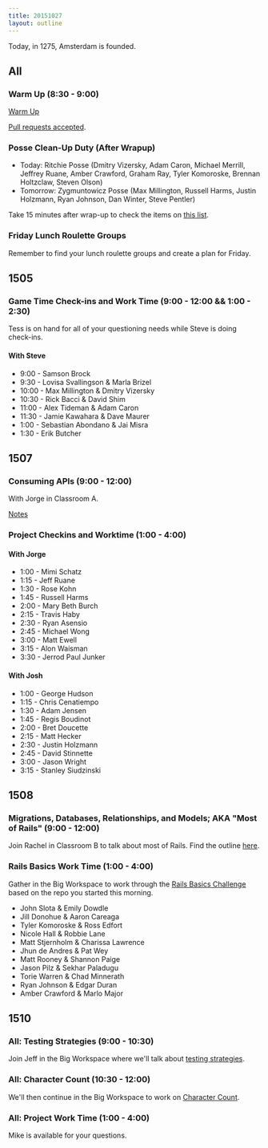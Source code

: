 ```yaml
---
title: 20151027
layout: outline
---
```


Today, in 1275, Amsterdam is founded.

## All

### Warm Up (8:30 - 9:00)

[Warm Up](https://thewarmup.herokuapp.com)

[Pull requests accepted](https://github.com/mikedao/the-warm-up).

### Posse Clean-Up Duty (After Wrapup)

* Today: Ritchie Posse (Dmitry Vizersky, Adam Caron, Michael Merrill, Jeffrey Ruane, Amber Crawford, Graham Ray, Tyler Komoroske, Brennan Holtzclaw, Steven Olson)
* Tomorrow: Zygmuntowicz Posse (Max Millington, Russell Harms, Justin Holzmann, Ryan Johnson, Dan Winter, Steve Pentler)

Take 15 minutes after wrap-up to check the items on [this list](https://gist.github.com/rwarbelow/f5cfe4333402d043ef2e).

### Friday Lunch Roulette Groups

Remember to find your lunch roulette groups and create a plan for Friday.

## 1505

### Game Time Check-ins and Work Time (9:00 - 12:00 && 1:00 - 2:30)

Tess is on hand for all of your questioning needs while Steve is doing check-ins.

#### With Steve

* 9:00 - Samson Brock
* 9:30 - Lovisa Svallingson & Marla Brizel
* 10:00 - Max Millington & Dmitry Vizersky
* 10:30 - Rick Bacci & David Shim
* 11:00 - Alex Tideman & Adam Caron
* 11:30 - Jamie Kawahara & Dave Maurer
* 1:00 - Sebastian Abondano & Jai Misra
* 1:30 - Erik Butcher

## 1507

### Consuming APIs (9:00 - 12:00)

With Jorge in Classroom A.

[Notes](https://www.dropbox.com/s/umxvqrmyc5qxruo/Turing%20-%20Consuming%20an%20API%20%28Notes%29.pages?dl=0)

### Project Checkins and Worktime (1:00 - 4:00)

#### With Jorge

* 1:00 - Mimi Schatz
* 1:15 - Jeff Ruane
* 1:30 - Rose Kohn
* 1:45 - Russell Harms
* 2:00 - Mary Beth Burch
* 2:15 - Travis Haby
* 2:30 - Ryan Asensio
* 2:45 - Michael Wong
* 3:00 - Matt Ewell
* 3:15 - Alon Waisman
* 3:30 - Jerrod Paul Junker

#### With Josh

* 1:00 - George Hudson
* 1:15 - Chris Cenatiempo
* 1:30 - Adam Jensen
* 1:45 - Regis Boudinot
* 2:00 - Bret Doucette
* 2:15 - Matt Hecker
* 2:30 - Justin Holzmann
* 2:45 - David Stinnette
* 3:00 - Jason Wright
* 3:15 - Stanley Siudzinski

## 1508

### Migrations, Databases, Relationships, and Models; AKA "Most of Rails" (9:00 - 12:00)

Join Rachel in Classroom B to talk about most of Rails. Find the outline [here](https://github.com/turingschool/lesson_plans/blob/master/ruby_02-web_applications_with_ruby/models_databases_relationships.markdown).

### Rails Basics Work Time (1:00 - 4:00)

Gather in the Big Workspace to work through the [Rails Basics Challenge](https://github.com/turingschool/challenges/blob/master/models_databases_relationships_routes_controllers_oh_my.markdown) based on the repo you started this morning.

* John Slota & Emily Dowdle
* Jill Donohue & Aaron Careaga
* Tyler Komoroske & Ross Edfort
* Nicole Hall & Robbie Lane
* Matt Stjernholm & Charissa Lawrence
* Jhun de Andres & Pat Wey
* Matt Rooney & Shannon Paige
* Jason Pilz & Sekhar Paladugu
* Torie Warren & Chad Minnerath
* Ryan Johnson & Edgar Duran
* Amber Crawford & Marlo Major

## 1510

### All: Testing Strategies (9:00 - 10:30)

Join Jeff in the Big Workspace where we'll talk about [testing strategies](https://github.com/turingschool/lesson_plans/blob/master/ruby_01-object_oriented_programming_with_ruby/testing_strategies_and_encapsulation.markdown).

### All: Character Count (10:30 - 12:00)

We'll then continue in the Big Workspace to work on [Character Count](https://github.com/turingschool/challenges/blob/master/character_count.markdown).

### All: Project Work Time (1:00 - 4:00)

Mike is available for your questions.
